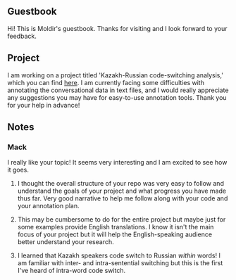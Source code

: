 ## Guestbook

Hi! This is Moldir's guestbook. Thanks for visiting and I look forward to your feedback.

## Project

I am working on a project titled 'Kazakh-Russian code-switching analysis,' which you can find [here](https://github.com/Data-Science-for-Linguists-2023/Kazakh-Russian-Code-Switching-Analysis). I am currently facing some difficulties with annotating the conversational data in text files, and I would really appreciate any suggestions you may have for easy-to-use annotation tools. Thank you for your help in advance!

## Notes  

### Mack
I really like your topic! It seems very interesting and I am excited to see how it goes.

1. I thought the overall structure of your repo was very easy to follow and understand the goals of your project and what progress you have made thus far. Very good narrative to help me follow along with your code and your annotation plan.

2. This may be cumbersome to do for the entire project but maybe just for some examples provide English translations. I know it isn't the main focus of your project but it will help the English-speaking audience better understand your research.

3. I learned that Kazakh speakers code switch to Russian *within* words! I am familiar with inter- and intra-sentential switching but this is the first I've heard of intra-word code switch.
